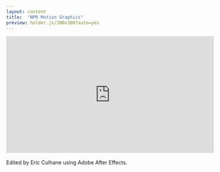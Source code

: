 ```yaml
---
layout: content
title:  "NPR Motion Graphics"
preview: holder.js/300x300?auto=yes
---
```


<div class="videowrapper"><iframe width="560" height="315" src="https://www.youtube.com/embed/IF6jLB3Gm1E" frameborder="0" allow="accelerometer; autoplay; clipboard-write; encrypted-media; gyroscope; picture-in-picture" allowfullscreen></iframe></div>
<br>
Edited by Eric Culhane using Adobe After Effects.
